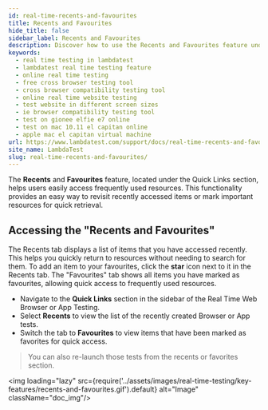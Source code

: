 ```yaml
---
id: real-time-recents-and-favourites
title: Recents and Favourites
hide_title: false
sidebar_label: Recents and Favourites
description: Discover how to use the Recents and Favourites feature under Quick Links in LambdaTest. Quickly access recently used items and mark important resources for faster navigation.
keywords:
  - real time testing in lambdatest
  - lambdatest real time testing feature
  - online real time testing
  - free cross browser testing tool
  - cross browser compatibility testing tool
  - online real time website testing
  - test website in different screen sizes
  - ie browser compatibility testing tool
  - test on gionee elfie e7 online
  - test on mac 10.11 el capitan online
  - apple mac el capitan virtual machine
url: https://www.lambdatest.com/support/docs/real-time-recents-and-favourites/
site_name: LambdaTest
slug: real-time-recents-and-favourites/
---
```


<script type="application/ld+json"
      dangerouslySetInnerHTML={{ __html: JSON.stringify({
       "@context": "https://schema.org",
        "@type": "BreadcrumbList",
        "itemListElement": [{
          "@type": "ListItem",
          "position": 1,
          "name": "LambdaTest",
          "item": "https://www.lambdatest.com"
        },{
          "@type": "ListItem",
          "position": 2,
          "name": "Support",
          "item": "https://www.lambdatest.com/support/docs/"
        },{
          "@type": "ListItem",
          "position": 3,
          "name": "Real Time Recents and Favourites",
          "item": "https://www.lambdatest.com/support/docs/real-time-recents-and-favourites/"
        }]
      })
    }}
></script>
The **Recents** and **Favourites** feature, located under the Quick Links section, helps users easily access frequently used resources. This functionality provides an easy way to revisit recently accessed items or mark important resources for quick retrieval.

## Accessing the "Recents and Favourites"
The Recents tab displays a list of items that you have accessed recently. This helps you quickly return to resources without needing to search for them. To add an item to your favourites, click the **star** icon next to it in the Recents tab. The "Favourites" tab shows all items you have marked as favourites, allowing quick access to frequently used resources.

- Navigate to the **Quick Links** section in the sidebar of the Real Time Web Browser or App Testing. 
- Select **Recents** to view the list of the recently created Browser or App tests.
- Switch the tab to **Favourites** to view items that have been marked as favorites for quick access.

> You can also re-launch those tests from the recents or favorites section.

<img loading="lazy" src={require('../assets/images/real-time-testing/key-features/recents-and-favourites.gif').default} alt="Image" className="doc_img"/>